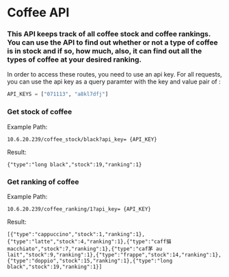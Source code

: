 # Coffee API
### This API keeps track of all coffee stock and coffee rankings. You can use the API to find out whether or not a type of coffee is in stock and if so, how much, also, it can find out all the types of coffee at your desired ranking.
In order to access these routes, you need to use an api key. For all requests, you can use the api key as a query paramter with the key and value pair of :
```python
API_KEYS = ["071113", "a8kl7dfj"]
```
### Get stock of coffee
Example Path: 
``````
10.6.20.239/coffee_stock/black?api_key= {API_KEY}
``````
Result: 
``````
{"type":"long black","stock":19,"ranking":1}
``````
### Get ranking of coffee
Example Path:
``````
10.6.20.239/coffee_ranking/1?api_key= {API_KEY}
``````
Result:
``````
[{"type":"cappuccino","stock":1,"ranking":1},{"type":"latte","stock":4,"ranking":1},{"type":"caff猫 macchiato","stock":7,"ranking":1},{"type":"caf茅 au lait","stock":9,"ranking":1},{"type":"frappe","stock":14,"ranking":1},{"type":"doppio","stock":15,"ranking":1},{"type":"long black","stock":19,"ranking":1}]
``````